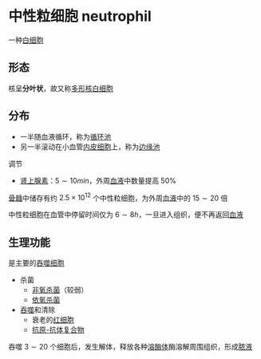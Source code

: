 # 中性粒细胞 neutrophil

一种[白细胞](白细胞.md)

## 形态

核呈**分叶状**，故又称[多形核白细胞](多形核白细胞.md)

## 分布

- 一半随血液循环，称为[循环池](循环池.md)
- 另一半滚动在小血管[内皮细胞](内皮细胞.md)上，称为[边缘池](边缘池.md)

调节
- [肾上腺素](肾上腺素.md)：$5\sim10min$，外周[血液](血液.md)中数量提高 $50\%$

[骨髓](骨髓.md)中储存有约 $2.5\times10^{12}$ 个中性粒细胞，为外周[血液](血液.md)中的 $15\sim20$ 倍

中性粒细胞在血管中停留时间仅为 $6\sim8h$，一旦进入组织，便不再返回[血液](血液.md)

## 生理功能

是主要的[吞噬细胞](吞噬细胞.md)

- 杀菌
    - [非氧杀菌](非氧杀菌.md)（较弱）
    - [依氧杀菌](依氧杀菌.md)
- [吞噬](吞噬.md)和清除
    - 衰老的[红细胞](红细胞.md)
    - [抗原-抗体复合物](抗原-抗体复合物.md)

吞噬 $3\sim20$ 个细胞后，发生解体，释放各种[溶酶体](溶酶体.md)酶溶解周围组织，形成[脓液](脓液.md)
